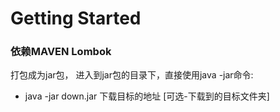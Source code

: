 # Getting Started

### 依赖MAVEN Lombok

打包成为jar包，
进入到jar包的目录下，直接使用java -jar命令:
* java -jar down.jar 下载目标的地址 [可选-下载到的目标文件夹]